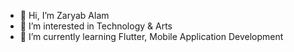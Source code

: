 - 👋 Hi, I’m Zaryab Alam
- 👀 I’m interested in Technology & Arts
- 🌱 I’m currently learning Flutter, Mobile Application Development
<!-- - 💞️ I’m looking to collaborate on ...
- 📫 How to reach me ... -->

<!---
ZaryabAlam/ZaryabAlam is a ✨ special ✨ repository because its `README.md` (this file) appears on your GitHub profile.
You can click the Preview link to take a look at your changes.
--->
